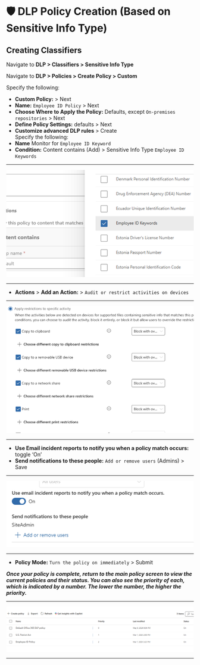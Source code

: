 # 🛡️ DLP Policy Creation (Based on Sensitive Info Type)

## **Creating Classifiers**  

Navigate to **DLP > Classifiers > Sensitive Info Type**  

Navigate to **DLP > Policies > Create Policy > Custom**  

Specify the following:  
- **Custom Policy:** > Next      
- **Name:** `Employee ID Policy` > Next
- **Choose Where to Apply the Policy:** Defaults, except `On-premises repositories` > Next  
- **Define Policy Settings:** defaults > Next  
- **Customize advanced DLP rules** > Create    
Specify the following:
- **Name** Monitor for `Employee ID Keyword`
- **Condition:**  Content contains (Add) > Sensitive Info Type `Employee ID Keywords`

---
![get-content](https://github.com/GSecAwareness/dlp/blob/main/Employee%20ID%20keywords.png)  

---

- **Actions** > **Add an Action:** > `Audit or restrict activities on devices`
---

![get-content](https://github.com/GSecAwareness/dlp/blob/main/Block%20with%20override.png)  

---

- **Use Email incident reports to notify you when a policy match occurs:** toggle ‘On’  
- **Send notifications to these people:** `Add or remove users` (Admins) > Save

---

 ![get-content](https://github.com/GSecAwareness/dlp/blob/main/Email%20Incident%20report.png)  

---
- **Policy Mode:**  `Turn the policy on immediately` > Submit

**_Once your policy is complete, return to the main policy screen to view the current policies and their status. You can also see the priority of each, which is indicated by a number. The lower the number, the higher the priority._**  

---

![get-content](https://github.com/GSecAwareness/dlp/blob/main/priority.png)  

---

